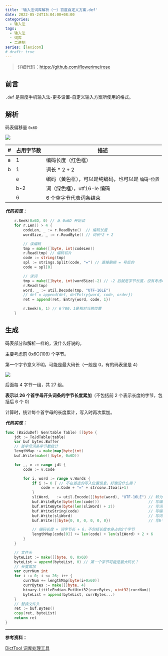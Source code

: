 ```yaml
---
title: '输入法词库解析（一）百度自定义方案.def'
date: 2022-05-24T15:04:00+08:00
categories:
  - 输入法
tags:
  - 输入法
  - 词库
  - 二进制
series: [lexicon]
# draft: true
---
```


> 详细代码：<https://github.com/flowerime/rose>

## 前言

`.def` 是百度手机输入法-更多设置-自定义输入方案所使用的格式。

## 解析

码表偏移量 `0x6D`

![](https://tucang.cc/api/image/show/3ab4d59dda60d731eb6ddb55c7694bd5)

| #   | 占用字节数 | 描述                                               |
| --- | ---------- | -------------------------------------------------- |
| a   | 1          | 编码长度（红色框）                                 |
| b   | 1          | 词长 \* 2 + 2                                      |
|     | a          | 编码（黄色框），可以是纯编码，也可以是 `编码=位置` |
|     | b-2        | 词（绿色框），utf16-le 编码                        |
|     | 6          | 6 个空字节代表词条结束                             |

**_代码实现：_**

```go
    r.Seek(0x6D, 0) // 从 0x6D 开始读
    for r.Len() > 4 {
        codeLen, _ := r.ReadByte()  // 编码长度
        wordSize, _ := r.ReadByte() // 词长*2 + 2

        // 读编码
        tmp = make([]byte, int(codeLen))
        r.Read(tmp) // 编码切片
        code := string(tmp)
        spl := strings.Split(code, "=") // 直接删掉 = 号后的
        code = spl[0]

        // 读词
        tmp = make([]byte, int(wordSize)-2) // -2 后就是字节长度，没有考虑4字节的情况
        r.Read(tmp)
        word, _ := util.Decode(tmp, "UTF-16LE")
        // def = append(def, defEntry{word, code, order})
        ret = append(ret, Entry{word, code, 1})

        r.Seek(6, 1) // 6个00，1是相对当前位置
    }
```

## 生成

码表部分和解析一样的，没什么好说的。

主要考虑前 0x6C(109) 个字节。

第一个字节意义不明，可能是最大码长（一般是 0，有的码表里是 4）

![](https://tucang.cc/api/image/show/0af196fdd73d7d06ae6d74f3dcab8394)

后面每 4 字节一组，共 27 组。

**表示以 26 个首字母开头词条的字节长度累加**（不包括前 2 个表示长度的字节，包括后 6 个 0）

计算时，统计每个首字母的长度累计，写入时再次累加。

**_代码实现：_**

```go
func (BaiduDef) Gen(table Table) []byte {
    jdt := ToJdTable(table)
    var buf bytes.Buffer
    // 首字母词条字节数统计
    lengthMap := make(map[byte]int)
    buf.Write(make([]byte, 0x6D))

    for _, v := range jdt {
        code := v.Code

        for i, word := range v.Words {
            if i != 0 { // 不在首选的写入位置信息，好像没什么用？
                code = v.Code + "=" + strconv.Itoa(i+1)
            }
            sliWord, _ := util.Encode([]byte(word), "UTF-16LE") // 转为utf-16le
            buf.WriteByte(byte(len(code)))                      // 写编码长度
            buf.WriteByte(byte(len(sliWord) + 2))               // 写词字节长+2
            buf.WriteString(code)                               // 写编码
            buf.Write(sliWord)                                  // 写词
            buf.Write([]byte{0, 0, 0, 0, 0, 0})                 // 写6个0

            // 编码长度 + 词字节长 + 6，不包括长度本身占的2个字节
            lengthMap[code[0]] += len(code) + len(sliWord) + 2 + 6
        }
    }

    // 文件头
    byteList := make([]byte, 0, 0x6D)
    byteList = append(byteList, 0) // 第一个字节可能是最大码长？
    // 长度累加
    var currNum int
    for i := 0; i <= 26; i++ {
        currNum += lengthMap[byte(i+0x60)]
        currBytes := make([]byte, 4)
        binary.LittleEndian.PutUint32(currBytes, uint32(currNum))
        byteList = append(byteList, currBytes...)
    }
    // 替换文件头
    ret := buf.Bytes()
    copy(ret, byteList)
    return ret
}
```

---

**参考资料：**

[DictTool 词库处理工具](https://github.com/asd2fque1/DictTool)
